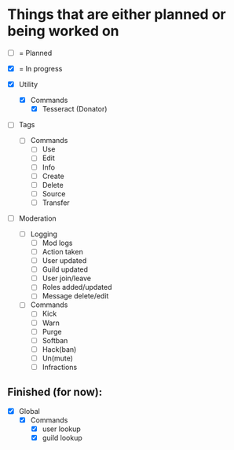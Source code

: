 # Things that are either planned or being worked on
- [ ] = Planned
- [x] = In progress

- [x] Utility
    - [x] Commands
        - [x] Tesseract (Donator)
- [ ] Tags
    - [ ] Commands
        - [ ] Use
        - [ ] Edit
        - [ ] Info
        - [ ] Create
        - [ ] Delete
        - [ ] Source
        - [ ] Transfer
- [ ] Moderation
    - [ ] Logging
        - [ ] Mod logs
        - [ ] Action taken
        - [ ] User updated
        - [ ] Guild updated
        - [ ] User join/leave
        - [ ] Roles added/updated
        - [ ] Message delete/edit
    - [ ] Commands
        - [ ] Kick
        - [ ] Warn
        - [ ] Purge
        - [ ] Softban
        - [ ] Hack(ban)
        - [ ] Un(mute)
        - [ ] Infractions

## Finished (for now):
- [x] Global
    - [x] Commands
        - [x] user lookup 
        - [x] guild lookup